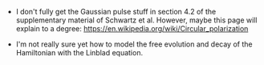 * I don't fully get the Gaussian pulse stuff in section 4.2 of the supplementary material of Schwartz et al. However, maybe this page will explain to a degree: https://en.wikipedia.org/wiki/Circular_polarization

* I'm not really sure yet how to model the free evolution and decay of the Hamiltonian with the Linblad equation.
